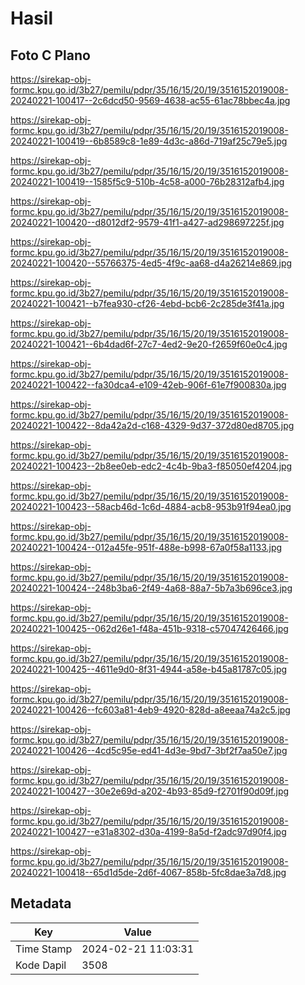 # Hasil

## Foto C Plano

https://sirekap-obj-formc.kpu.go.id/3b27/pemilu/pdpr/35/16/15/20/19/3516152019008-20240221-100417--2c6dcd50-9569-4638-ac55-61ac78bbec4a.jpg

https://sirekap-obj-formc.kpu.go.id/3b27/pemilu/pdpr/35/16/15/20/19/3516152019008-20240221-100419--6b8589c8-1e89-4d3c-a86d-719af25c79e5.jpg

https://sirekap-obj-formc.kpu.go.id/3b27/pemilu/pdpr/35/16/15/20/19/3516152019008-20240221-100419--1585f5c9-510b-4c58-a000-76b28312afb4.jpg

https://sirekap-obj-formc.kpu.go.id/3b27/pemilu/pdpr/35/16/15/20/19/3516152019008-20240221-100420--d8012df2-9579-41f1-a427-ad298697225f.jpg

https://sirekap-obj-formc.kpu.go.id/3b27/pemilu/pdpr/35/16/15/20/19/3516152019008-20240221-100420--55766375-4ed5-4f9c-aa68-d4a26214e869.jpg

https://sirekap-obj-formc.kpu.go.id/3b27/pemilu/pdpr/35/16/15/20/19/3516152019008-20240221-100421--b7fea930-cf26-4ebd-bcb6-2c285de3f41a.jpg

https://sirekap-obj-formc.kpu.go.id/3b27/pemilu/pdpr/35/16/15/20/19/3516152019008-20240221-100421--6b4dad6f-27c7-4ed2-9e20-f2659f60e0c4.jpg

https://sirekap-obj-formc.kpu.go.id/3b27/pemilu/pdpr/35/16/15/20/19/3516152019008-20240221-100422--fa30dca4-e109-42eb-906f-61e7f900830a.jpg

https://sirekap-obj-formc.kpu.go.id/3b27/pemilu/pdpr/35/16/15/20/19/3516152019008-20240221-100422--8da42a2d-c168-4329-9d37-372d80ed8705.jpg

https://sirekap-obj-formc.kpu.go.id/3b27/pemilu/pdpr/35/16/15/20/19/3516152019008-20240221-100423--2b8ee0eb-edc2-4c4b-9ba3-f85050ef4204.jpg

https://sirekap-obj-formc.kpu.go.id/3b27/pemilu/pdpr/35/16/15/20/19/3516152019008-20240221-100423--58acb46d-1c6d-4884-acb8-953b91f94ea0.jpg

https://sirekap-obj-formc.kpu.go.id/3b27/pemilu/pdpr/35/16/15/20/19/3516152019008-20240221-100424--012a45fe-951f-488e-b998-67a0f58a1133.jpg

https://sirekap-obj-formc.kpu.go.id/3b27/pemilu/pdpr/35/16/15/20/19/3516152019008-20240221-100424--248b3ba6-2f49-4a68-88a7-5b7a3b696ce3.jpg

https://sirekap-obj-formc.kpu.go.id/3b27/pemilu/pdpr/35/16/15/20/19/3516152019008-20240221-100425--062d26e1-f48a-451b-9318-c57047426466.jpg

https://sirekap-obj-formc.kpu.go.id/3b27/pemilu/pdpr/35/16/15/20/19/3516152019008-20240221-100425--4611e9d0-8f31-4944-a58e-b45a81787c05.jpg

https://sirekap-obj-formc.kpu.go.id/3b27/pemilu/pdpr/35/16/15/20/19/3516152019008-20240221-100426--fc603a81-4eb9-4920-828d-a8eeaa74a2c5.jpg

https://sirekap-obj-formc.kpu.go.id/3b27/pemilu/pdpr/35/16/15/20/19/3516152019008-20240221-100426--4cd5c95e-ed41-4d3e-9bd7-3bf2f7aa50e7.jpg

https://sirekap-obj-formc.kpu.go.id/3b27/pemilu/pdpr/35/16/15/20/19/3516152019008-20240221-100427--30e2e69d-a202-4b93-85d9-f2701f90d09f.jpg

https://sirekap-obj-formc.kpu.go.id/3b27/pemilu/pdpr/35/16/15/20/19/3516152019008-20240221-100427--e31a8302-d30a-4199-8a5d-f2adc97d90f4.jpg

https://sirekap-obj-formc.kpu.go.id/3b27/pemilu/pdpr/35/16/15/20/19/3516152019008-20240221-100418--65d1d5de-2d6f-4067-858b-5fc8dae3a7d8.jpg


## Metadata

| Key        | Value               |
| ---------- | ------------------- |
| Time Stamp | 2024-02-21 11:03:31 |
| Kode Dapil | 3508                |



